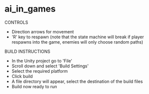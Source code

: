 # ai_in_games

CONTROLS
- Direction arrows for movement 
- 'R' key to respawn (note that the state machine will break if player respawns into the game, enemies will only choose random paths)


BUILD INSTRUCTIONS
- In the Unity project go to 'File'
- Scroll down and select 'Build Settings'
- Select the required platform 
- Click build
- A file directory will appear, select the destination of the build files
- Build now ready to run
